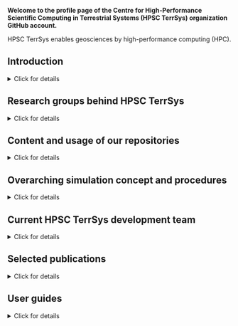 **Welcome to the profile page of the Centre for High-Performance Scientific Computing in Terrestrial Systems (HPSC TerrSys) organization GitHub account.**

HPSC TerrSys enables geosciences by high-performance computing (HPC).

## Introduction

<details>
<summary>Click for details</summary>
<br>

The HPSC TerrSys repositories are the official home of

- the **[encore Community Land Model (eCLM)](https://github.com/HPSCTerrSys/eCLM)**, a refactored [Community Land Model (CLM) version 5](https://www.cesm.ucar.edu/models/clm), for effiicient stand-alone-use and flexible model integration with atmospheric and hydrologic models,
- the fully coupled, physics-based **Terresterial Systems Modeling Platform ([TSMP1](https://github.com/HPSCTerrSys/TSMP) and [TSMP2](https://github.com/HPSCTerrSys/TSMP2))** regional climate/Earth system model (RCSM, RESM), linking the [ICON atmospheric model](https://www.icon-model.org) with the [eCLM land surface model](https://github.com/HPSCTerrSys/eCLM) and with the [integrated ParFlow hydrologic model](https://github.com/parflow/parflow) through the [OASIS-MCT coupler](https://gitlab.com/cerfacs/oasis3-mct),
- [PDAF-based parallel](https://github.com/PDAF/PDAF) **data assimilation versions** of TSMP1 and TSMP2 and eCLM, 

plus software tools for the pre- and postprocessing and analysis of model data, all necessary auxiliary simulation tools (built systems, workflow engines, external parameter file generators, etc.), complete simulation experiments (incl. configurations, input and reference data), as well as documentation, unless otherwise stated, provided as free and open source software (FOSS), or under a CC BY license for many datasets (see individual LICENSE files).
</details>

## Research groups behind HPSC TerrSys

<details>
<summary>Click for details</summary>
<br>

HPSC TerrSys software, input data etc. are developed and produced by and under the auspices of the research groups of 

- **Stefan Kollet** ([Integrated Modelling of Terrestrial Systems at FZJ/IBG-3](https://www.fz-juelich.de/en/ibg/ibg-3/research-groups/modelling-terrestrial-systems/integrated-modelling-of-terrestrial-systems)),
- **Harrie-Jan Hendricks-Franssen** ([Stochastic Analysis of Terrestrial Systems at FZJ/IBG-3](https://www.fz-juelich.de/en/ibg/ibg-3/research-groups/modelling-terrestrial-systems/stochastic-analysis-of-terrestrial-systems)), and 
- **Daniel Caviedes-Voullieme** ([Simulation- and Data-Lab Terrestrial Systems at FZJ/JSC](https://www.fz-juelich.de/en/ias/jsc/about-us/structure/simulation-and-data-labs/sdl-terrestrial-systems))

at [Research Centre Juelich (Forschungszentrum Jülich, FZJ](https://www.fz-juelich.de/en)) in the [Helmholtz Association of German Research Centres (HGF)](https://www.helmholtz.de/en/). Founded in 2011, [HPSC TerrSys](https://www.hpsc-terrsys.de/en) is a virtual competence center within the [Geoverbund ABC/J](https://www.geoverbund-abcj.de/en), the geoscientific network of the Aachen-Bonn-Cologne-Jülich research region, in Germany.

### Our research focus in a nutshell

Very broadly our research interests are on the functioning and (climate change induced) changes of coupled geo-ecosystems, the water and energy cycles therein, characterized by complex feedbacks and interactions, from the groundwater, through the land surface, to the atmosphere, including human interventions, such as anthropogenic water use. 

### FOSS and FAIR

<!-- add technical e-mail address --> 
Here we provide and share some of our core scientific computing tools for efficient joint cross-institutional development, community reuse, feedback, and potential collaboration, as well as for internal use within HPSC TerrSys and as a basis for how procedures work.
</details>

## Content and usage of our repositories

<details>
<summary>Click for details</summary>
<br>

This profile page is the top-level, overarching starting point where we

- list different types or categories of repositories, grouped in GitHub Teams, each with their own short description,
- explain the relation of the types or categories of repositories and information provided therein, as part of modularized simulations,
- introduce a uniform nomenclature we use throughout the repositories, and 
- elaborate on our concept of a "simulation experiment". 

Although each repository provides an independent, mostly standalone piece of information or software and has its own documentation (e.g., as a `README.md` project overview or GitHub Pages), we follow a highly modularized software development, maintenance, and deployment paradigm. Here individual, independent Git repositories are combined (hierarchically), usually by means of Git submodules, to constitute, e.g., a coupled model system or simulation experiment. This leads to a lightweight, transparent, reproducible, maintainable, scalable, versioned, and provenance-enabled software infrastructure.

The TSMP2 RESM follows this paradigm, that supports its properties and features as a versatile "platform" to built and expand simulation experiments on.

### Types of information and repository categories (=GitHub Teams)

<!-- one needs to be GitHub organization Owner to add repos to teams or Team Owner / Maintainer and repo Owner / Admin at the same time -->

- [Coupled model systems](https://github.com/orgs/HPSCTerrSys/teams/coupled-model-systems/repositories)
- [Individual model systems](https://github.com/orgs/HPSCTerrSys/teams/individual-model-systems/repositories)
- [Workflow engines](https://github.com/orgs/HPSCTerrSys/teams/workflow-engines/repositories)
- [(Pre-/Post-)processing and setup tools](https://github.com/orgs/HPSCTerrSys/teams/processing-and-setup/repositories)
- [Configurations](https://github.com/orgs/HPSCTerrSys/teams/configurations/repositories)
- [Static or external parameter model input files](https://github.com/orgs/HPSCTerrSys/teams/external-parameters/repositories)
- [Simulation experiments](https://github.com/orgs/HPSCTerrSys/teams/simulation-experiments/repositories)
- [(Generic) data analytics tools](https://github.com/orgs/HPSCTerrSys/teams/data-analytics/repositories)
- [(Model system) auxiliary tools](https://github.com/orgs/HPSCTerrSys/teams/auxiliary-tools/repositories)

These are the current GitHub teams, which contain one or more repositories each.

Each individual repository is assigned to a single type of information or category only.

See [here for the full (unsorted) list](https://github.com/orgs/HPSCTerrSys/repositories) of HPSC TerrSys repositories.

### Research group code ownerships and development leads

Repositories in the above categories are under the auspices of either one of the following research groups at FZJ:

<!-- create teams and add respective repositories -->
- S. Kollet group
- H.-J. Hendricks-Franssen group
- D. Caviedes-Voullieme group

</details>

## Overarching simulation concept and procedures

<details>
<summary>Click for details</summary>
<br>

How to work with the repositories, our concept of a fully modularized modeling platform, procedure to get a "simulation experiment" started and maintained

### The concept behind a modularized simulation platform

Splitting one can maintain
use standalone or in combination

**concept**

### The procedure to use this platform and tools thereof exemplified with TSMP2

**procedures**

either standalone or a combination
this is not the documentation for the TSMP2 model 
The overall concepot of using the model system us described here.
see extra docs perhaps, or make this collapsible

```
dir tree
```

this is stefans text for richard


### Working with modularized complete "simulation experiments" (SimExp)

all components make up a simulation experiment

ready to use or template / starting point

once the workflow has been run through, the modularized system may be 

Workflow engines comes with a full xperiment preconfigured.

Background and concept:
A "simulation experiment" is identified by an experiment-ID. Such a 
"simulation experiment" consists of modular components. The components are 
themselves git repositories; they may also be integrated as git submodules.
A specific combination of the modular components is combined with each other 
in a single git repository constituting the "experiment repository". This 
repository is characterized by its commits and major releases are assigned 
a git tag, i.e. its a specific release of an experiment. Aside from the git
commits of the indivual model system components, the [CHANGELOG](./CHANGELOG) 
of the experiment shows the major steps of the evolution of the experiment. 
Once running stable, an experiment usually does not change anymore. Smaller 
adjustments are still possible and are reflected by patches or minor version 
changes (semantic versioning scheme). Some components are interchangeable 
between different experiments (e.g., static fields), others are not (e.g.,
a namelist with the physics settings).

in an ongoing experiment, one might benefit from updated git submodules
or what is more likely the case stay with commit

so a set of commit hashed and repository URL defines the complete experiment

the git submodules define what is cloned and loaded

a default sim exp consists of nearly nothing but git submodiles, links to these siubmodules

specific changes to a SimExp can be done, the just the git sibmodule needs to be removed and the part (directory) becomes part of the sim-Exp repository
by maintaining the sim exp
even if the underlying git submodulkes change over time, 

substantial changes are reflected in new repos, such as a new model domain

<!-- have git code snippets in here -->

### Existing SimExp

What are typical combinations, introduce predefined simulation experiments, which are in use, e.g., in DEETCT CRC, short overview what is available
</details>

## Current HPSC TerrSys development team

<details>
<summary>Click for details</summary>
<br>

</details>

## Selected publications

<details>
<summary>Click for details</summary>
<br>

Please see the individual repositories for User Guides, Reference Guides, How-Tos, and Tutorials. The Zenodo listings give an overview of research work done using HPSC TerrSys software.

<Zenodo listing? see ParFlow>

### With TSMP

### By HPSC TerrSys
</details>

## User guides

<details>
<summary>Click for details</summary>
<br>

Incomplete quick links to user guides (also referenced from the respective parent repositories): 

- **TSMP1/TSMP2**
  - [TSMP1 Docs](https://hpscterrsys.github.io/TSMP/index.html)
  - [TSMP2 Workflow Engine](https://hpscterrsys.github.io/TSMP2_workflow-engine/INDEX.html)
  - [TSMP2-PDAF](https://hpscterrsys.github.io/pdaf/INDEX.html)

- **Component models**
  - [ICON](https://docs.icon-model.org/)
  - [eCLM](https://hpscterrsys.github.io/eCLM/INDEX.html)
  - [ParFlow](https://parflow.readthedocs.io/en/latest/index.html)
  - [OASIS3-MCT](https://gitlab.com/cerfacs/oasis3-mct/-/raw/OASIS3-MCT_5.0/doc/oasis3mct_UserGuide.pdf?inline=false)

- **Tools**
  - [eCLM static file generator](https://github.com/HPSCTerrSys/eCLM_static-file-generator/blob/main/README.md)
  - [SLOTH](https://hpscterrsys.github.io/SLOTH/)

</details>
